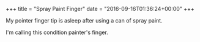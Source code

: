 +++
title = "Spray Paint Finger"
date = "2016-09-16T01:36:24+00:00"
+++

My pointer finger tip is asleep after using a can of spray paint.

I'm calling this condition painter's finger.
			
